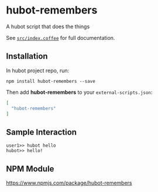 # hubot-remembers

A hubot script that does the things

See [`src/index.coffee`](src/index.coffee) for full documentation.

## Installation

In hubot project repo, run:

`npm install hubot-remembers --save`

Then add **hubot-remembers** to your `external-scripts.json`:

```json
[
  "hubot-remembers"
]
```

## Sample Interaction

```
user1>> hubot hello
hubot>> hello!
```

## NPM Module

https://www.npmjs.com/package/hubot-remembers
